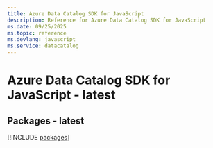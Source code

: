 ```yaml
---
title: Azure Data Catalog SDK for JavaScript
description: Reference for Azure Data Catalog SDK for JavaScript
ms.date: 09/25/2025
ms.topic: reference
ms.devlang: javascript
ms.service: datacatalog
---
```

# Azure Data Catalog SDK for JavaScript - latest
## Packages - latest
[!INCLUDE [packages](data-catalog-index.md)]